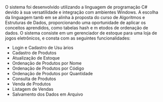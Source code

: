O sistema foi desenvolvido utilizando a linguagem de programação C# devido à sua
versatilidade e integração com ambientes Windows. A escolha da linguagem tamb em
se alinha à proposta do curso de Algoritmos e Estruturas de Dados, proporcionando
uma oportunidade de aplicar os conceitos aprendidos, como tabelas hash e m etodos de
ordenação de dados.
O sistema consiste em um gerenciador de estoque para uma loja de jogos eletrônicos, e consta com as seguintes funcionalidades:
- Login e Cadastro de Usu ́arios
- Cadastro de Produtos
- Atualização de Estoque
- Ordenação de Produtos por Nome
- Ordenação de Produtos por Código
- Ordenação de Produtos por Quantidade
- Consulta de Produtos
- Venda de Produtos
- Listagem de Vendas
- Salvamento dos Dados em Arquivo
